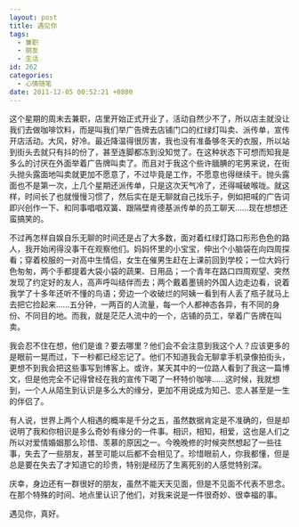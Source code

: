 ```yaml
---
layout: post
title: 遇见你
tags:
  - 兼职
  - 朋友
  - 生活
id: 262
categories:
  - 心情随笔
date: 2011-12-05 00:52:21 +0800
---
```


这个星期的周末去兼职，店里开始正式开业了，活动自然少不了，所以店主就没让我们去做咖啡饮料，而是叫我们举广告牌去店铺门口的红绿灯叫卖、派传单，宣传开店活动。大风，好冷。最近降温得很厉害，我也没有准备够冬天的衣服，所以站到街头去就只有抖的份了，甚至连脚都冻到没知觉了。在这种状态下可想而知我是多么的讨厌在外面举着广告牌叫卖了。而且对于我这个些许腼腆的宅男来说，在街头抛头露面地叫卖就更加不愿意了，不过毕竟是工作，不愿意也得继续干。抛头露面也不是第一次，上几个星期还派传单，只是这次天气冷了，还得喊破喉咙。就这样，时间长了也就慢慢习惯了，然后实在是无聊就自己找乐子，例如把喊的广告词即兴创作一下、和同事唱唱双簧、跟隔壁肯德基派传单的员工聊天......现在想想还蛮搞笑的。

<!--more-->

不过再怎样自娱自乐无聊的时间还是占了大多数，面对着红绿灯路口形形色色的路人，我开始闲得没事干在观察他们。妈妈怀里的小宝宝，伸出个小脑袋在向四周探看；穿着校服的一对高中生情侣，女生在催男生赶在上课前回到学校；一位大妈行色匆匆，两个手都提着大袋小袋的蔬果、日用品；一个青年在路口四周观望、突然发现了约定好的友人，高声呼叫结伴而去；两个戴着墨镜的外国人边走边看，说着我学了十多年还听不懂的鸟语；旁边一个收破烂的阿姨一看到有人丢了瓶子就马上去把它捡起来......五分钟，一两百的人流量，每一个人都神态各异，有不同的身份、不同目的地。而我，就是茫茫人流中的一个，店铺的员工，举着广告牌在叫卖。

我会忍不住在想，他们是谁？要去哪里？他们会不会注意到我这个人？应该更多的是眼前一晃而过，下一秒都已经忘记了。他们不知道我会无聊拿手机录像拍街头，更想不到我会把这些事写到博客上。或许，某天其中的一位路人看到了我这一篇博文，但是他完全不记得曾经在我的宣传下喝了一杯特价咖啡......这时候，我就想到，一个人从陌生到认识是多么大的缘分，更加不用说成为知己、恋人甚至是一生的伴侣了。

有人说，世界上两个人相遇的概率是千分之五，虽然数据肯定是不准确的，但是却说明了我和你相识是多么奇妙有缘分的一件事。相识，相知，相爱，这也是人们之所以对爱情婚姻那么珍惜、羡慕的原因之一。今晚晚修的时候突然想起了一些往事，失去了一些朋友，甚至可能以后都不会相见了。珍惜眼前人，你我都懂，但是总是要在失去了才知道它的珍贵，特别是经历了生离死别的人感觉特别深。

庆幸，身边还有一群很好的朋友，虽然不能天天见面，但是不见面不代表不思念。在那个特殊的时间、地点里认识了他们，对我来说是一件很奇妙、很幸福的事。

遇见你，真好。
